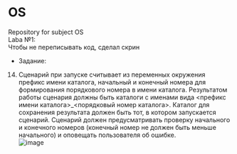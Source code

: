 # OS
Repository for subject OS</br>
Laba №1:</br> Чтобы не переписывать код, сделал скрин
- Задание:</br>
14.	Сценарий при запуске считывает из переменных окружения префикс имени каталога, начальный и конечный номера для формирования порядкового номера в имени каталога. Результатом работы сценария должны быть каталоги с именами вида <префикс имени каталога>_<порядковый номер каталога>. Каталог для сохранения результата должен быть тот, в котором запускается сценарий. Сценарий должен предусматривать проверку начального и конечного номеров (конечный номер не должен быть меньше начального) и оповещать пользователя об ошибке.</br>
![image](https://github.com/movAH02h/OS/assets/122667404/f2e687a5-e5f8-45a1-933f-39968c92b843)
